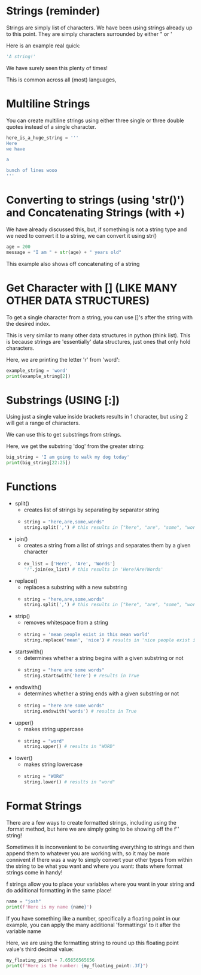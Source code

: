 # Strings (reminder)

Strings are simply  list of characters.
We have been using strings already up to this point.
They are simply characters surrounded by either " or '

Here is an example real quick:

```python
'A string!'
```
We have surely seen this plenty of times!

This is common across all (most) languages, 

# Multiline Strings

You can create multiline strings using either three single or three double quotes instead of a single character.

```python
here_is_a_huge_string = '''
Here
we have

a 

bunch of lines wooo
'''

```


# Converting to strings (using 'str()') and Concatenating Strings (with +)

We have already discussed this, but, if something is not a string type
and we need to convert it to a string, we can convert it using str()

```python
age = 200
message = "I am " + str(age) + " years old"

```
This example also shows off concatenating of a string

# Get Character with [] (LIKE MANY OTHER DATA STRUCTURES)

To get a single character from a string, you can use []'s after the string with the desired index.

This is very similar to many other data structures in python (think list).
This is because strings are 'essentially' data structures, just ones that
only hold characters.

Here, we are printing the letter 'r' from 'word':

```python
example_string = 'word'
print(example_string[2])
```

# Substrings (USING [:])

Using just a single value inside brackets results in 1 character, but using 
2 will get a range of characters.

We can use this to get substrings from strings.

Here, we get the substring 'dog' from the greater string:

```python
big_string = 'I am going to walk my dog today'
print(big_string[22:25])
```


# Functions    

- split()
  - creates list of strings by separating by separator string
  - ```python 
    string = "here,are,some,words"
    string.split(',') # this results in ["here", "are", "some", "words"] 
    ```
- join()   
  - creates a string from a list of strings and separates them by a given character
  - ```python 
    ex_list = ['Here', 'Are', 'Words']
    "!".join(ex_list) # this results in 'Here!Are!Words'
    ```
- replace()
  - replaces a substring with a new substring
  - ```python 
    string = "here,are,some,words"
    string.split(',') # this results in ["here", "are", "some", "words"] 
    ```
- strip()
  - removes whitespace from a string
  - ```python 
    string = 'mean people exist in this mean world'
    string.replace('mean', 'nice') # results in 'nice people exist in this nice world'
    ```
- startswith()
  - determines whether a string begins with a given substring or not
  - ```python 
    string = "here are some words"
    string.startswith('here') # results in True
    ```
- endswith()
  - determines whether a string ends with a given substring or not
  - ```python 
    string = "here are some words"
    string.endswith('words') # results in True
    ```
- upper()
  - makes string uppercase
  - ```python 
    string = "word"
    string.upper() # results in "WORD"
    ```
- lower()
  - makes string lowercase
  - ```python 
    string = "WORd"
    string.lower() # results in "word"
    ```

# Format Strings

There are a few ways to create formatted strings, including using the .format method, but here 
we are simply going to be showing off the f'' string!

Sometimes it is inconvenient to be converting everything to strings
and then append them to whatever you are working with, so
it may be more connivent if there was a way to simply convert your 
other types from within the string to be what you want and where you want:
thats where format strings come in handy!

f strings allow you to place your variables where you want in your string
and do additional formatting in the same place!

```python
name = "josh"
print(f'Here is my name {name}')
```

If you have something like a number, specifically a floating point in our example,
you can apply the many additional 'formattings' to it after the variable name

Here, we are using the formatting string to round up this floating point value's third decimal value:

```python
my_floating_point = 7.65656565656
print(f"Here is the number: {my_floating_point:.3f}")
```



